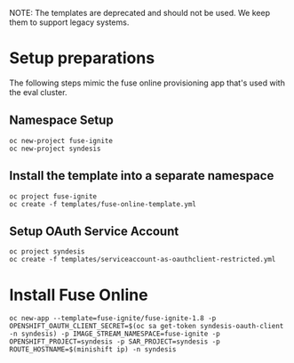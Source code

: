 

NOTE: The templates are deprecated and should not be used. We keep them to support legacy systems.

# Setup preparations

The following steps mimic the fuse online provisioning app that's used with the eval cluster.

## Namespace Setup

```
oc new-project fuse-ignite
oc new-project syndesis
```

## Install the template into a separate namespace

```
oc project fuse-ignite
oc create -f templates/fuse-online-template.yml
```

## Setup OAuth Service Account

```
oc project syndesis
oc create -f templates/serviceaccount-as-oauthclient-restricted.yml
```

# Install Fuse Online

```
oc new-app --template=fuse-ignite/fuse-ignite-1.8 -p OPENSHIFT_OAUTH_CLIENT_SECRET=$(oc sa get-token syndesis-oauth-client -n syndesis) -p IMAGE_STREAM_NAMESPACE=fuse-ignite -p OPENSHIFT_PROJECT=syndesis -p SAR_PROJECT=syndesis -p ROUTE_HOSTNAME=$(minishift ip) -n syndesis
```
